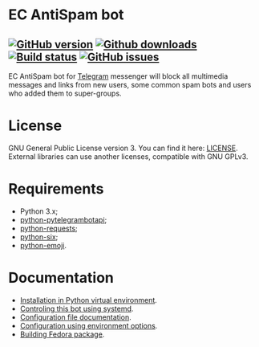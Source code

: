 # EC AntiSpam bot

[![GitHub version](https://badge.fury.io/gh/xvitaly%2Fecasbot.svg)](https://github.com/xvitaly/ecasbot/releases)
[![Github downloads](https://img.shields.io/github/downloads/xvitaly/ecasbot/total.svg?label=GH%20downloads&maxAge=60)](https://github.com/xvitaly/ecasbot/releases)
[![Build status](https://travis-ci.org/xvitaly/ecasbot.svg?branch=master)](https://travis-ci.org/xvitaly/ecasbot)
[![GitHub issues](https://img.shields.io/github/issues/xvitaly/ecasbot.svg?label=issues&maxAge=60)](https://github.com/xvitaly/ecasbot/issues)
---

EC AntiSpam bot for [Telegram](https://telegram.org/) messenger will block all multimedia messages and links from new users, some common spam bots and users who added them to super-groups.

# License
GNU General Public License version 3. You can find it here: [LICENSE](LICENSE). External libraries can use another licenses, compatible with GNU GPLv3.

# Requirements
 * Python 3.x;
 * [python-pytelegrambotapi](https://github.com/eternnoir/pyTelegramBotAPI);
 * [python-requests](https://github.com/requests/requests);
 * [python-six](https://github.com/benjaminp/six);
 * [python-emoji](https://github.com/carpedm20/emoji).

# Documentation
 * [Installation in Python virtual environment](docs/virtualenv-installation.md).
 * [Controling this bot using systemd](docs/controling-with-systemd.md).
 * [Configuration file documentation](docs/schema-documentation.md).
 * [Configuration using environment options](docs/bot-environment-options.md).
 * [Building Fedora package](docs/building_fedora_package.md).
